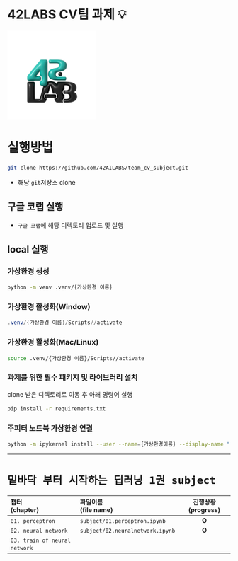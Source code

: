 # 42LABS CV팀 과제 💡

<img src="resource/images/42LABS.png" width="200">

# 실행방법
```bash
git clone https://github.com/42AILABS/team_cv_subject.git
```
- 해당 `git`저장소 clone

## 구글 코랩 실행
- `구글 코랩`에 해당 디렉토리 업로드 및 실행

## local 실행
### 가상환경 생성 
```bash
python -m venv .venv/{가상환경 이름}
```

### 가상환경 활성화(Window)

```PowerShell
.venv/{가상환경 이름}/Scripts//activate
```

### 가상환경 활성화(Mac/Linux)

```bash
source .venv/{가상환경 이름}/Scripts//activate
```

### 과제를 위한 필수 패키지 및 라이브러리 설치

clone 받은 디렉토리로 이동 후 아래 명령어 실행

```bash
pip install -r requirements.txt
```
### 주피터 노트북 가상환경 연결
```bash
python -m ipykernel install --user --name={가상환경이름} --display-name "{가상환경이름}"
```

---

# `밑바닥 부터 시작하는 딥러닝 1권 subject`
| 챕터 <br>(chapter) | 파일이름 <br>(file name) | 진행상황 (progress) |
|:-------|:---|:---:|
|`01. perceptron`| `subject/01.perceptron.ipynb`| **O** |
|`02. neural network` | `subject/02.neuralnetwork.ipynb` | **O** |
|`03. train of neural network` | | |
